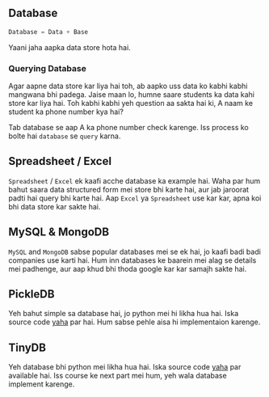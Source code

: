 ## Database

```python
Database = Data + Base
```

Yaani jaha aapka data store hota hai. 


### Querying Database
Agar aapne data store kar liya hai toh, ab aapko uss data ko kabhi kabhi mangwana bhi padega. Jaise maan lo, humne saare students ka data kahi store kar liya hai. Toh kabhi kabhi yeh question aa sakta hai ki, A naam ke student ka phone number kya hai?

Tab database se aap A ka phone number check karenge. Iss process ko bolte hai `database` se `query` karna.

## Spreadsheet / Excel

`Spreadsheet` / `Excel` ek kaafi acche database ka example hai. Waha par hum bahut saara data structured form mei store bhi karte hai, aur jab jaroorat padti hai query bhi karte hai. Aap `Excel` ya `Spreadsheet` use kar kar, apna koi bhi data store kar sakte hai.

## MySQL & MongoDB

`MySQL` and `MongoDB` sabse popular databases mei se ek hai, jo kaafi badi badi companies use karti hai. Hum inn databases ke baarein mei alag se details mei padhenge, aur aap khud bhi thoda google kar kar samajh sakte hai.

## PickleDB
Yeh bahut simple sa database hai, jo python mei hi likha hua hai. Iska source code [yaha](https://github.com/patx/pickledb) par hai. Hum sabse pehle aisa hi implementaion karenge.

## TinyDB
Yeh database bhi python mei likha hua hai. Iska source code [yaha](https://github.com/msiemens/tinydb) par available hai. Iss course ke next part mei hum, yeh wala database implement karenge.